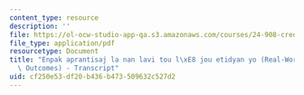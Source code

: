 ```yaml
---
content_type: resource
description: ''
file: https://ol-ocw-studio-app-qa.s3.amazonaws.com/courses/24-908-creole-languages-and-caribbean-identities-spring-2017/cf250e53df20b436b473509632c527d2_MIT24_908S17_Real-World_Creole_300k.pdf
file_type: application/pdf
resourcetype: Document
title: "Enpak aprantisaj la nan lavi tou l\xE8 jou etidyan yo (Real-World Learning\
  \ Outcomes) - Transcript"
uid: cf250e53-df20-b436-b473-509632c527d2
---
```

